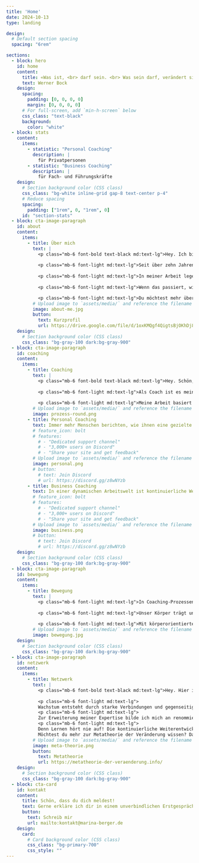 ```yaml
---
title: 'Home'
date: 2024-10-13
type: landing

design:
  # Default section spacing
  spacing: "6rem"

sections:
  - block: hero
    id: home
    content:
      title: «Was ist, <br> darf sein. <br> Was sein darf, verändert sich.»
      text: Werner Bock
    design:
      spacing:
        padding: [0, 0, 0, 0]
        margin: [0, 0, 0, 0]
      # For full-screen, add `min-h-screen` below
      css_class: "text-black"
      background:
        color: "white"
  - block: stats
    content:
      items:
        - statistic: "Personal Coaching"
          description: |
            für Privatpersonen
        - statistic: "Business Coaching"
          description: |
            für Fach- und Führungskräfte
    design:
      # Section background color (CSS class)
      css_class: "bg-white inline-grid gap-8 text-center p-4"
      # Reduce spacing
      spacing:
        padding: ["1rem", 0, "1rem", 0]
      id: "section-stats"
  - block: cta-image-paragraph
    id: about
    content:
      items:
        - title: Über mich
          text: |
            <p class="mb-6 font-bold text-black md:text-lg">Hey. Ich bin Marina!</p>
            
            <p class="mb-6 font-light md:text-lg">Seit über zehn Jahren unterstütze ich Menschen und Unternehmen als Beraterin und Coach.</p>
            
            <p class="mb-6 font-light md:text-lg">In meiner Arbeit lege ich großen Wert auf Empathie, Genauigkeit und eine fundierte, praxisorientierte Herangehensweise. Ich glaube daran, dass die Antworten auf deine Fragen bereits in dir selbst liegen. Mein Ansatz besteht darin, dir durch eine wertfreie, offene und individuelle Begleitung zu helfen, diesen inneren Schatz zu heben und zu nutzen. Indem du lernst, deine Bedürfnisse achtsam wahrzunehmen und danach zu handeln, stärkst du deine Selbstverantwortung.</p>
            
            <p class="mb-6 font-light md:text-lg">Wenn das passiert, wird für mich der schönste Teil meiner Arbeit sichtbar: Ich sehe die strahlenden Augen meiner Klientinnen und Klienten und erkenne ihre neu gewonnene innere Freiheit. Diese Momente zeigen mir, wie erfüllend und transformierend der Coaching-Prozess sein kann.</p>

            <p class="mb-6 font-light md:text-lg">Du möchtest mehr über mich erfahren? Hier ist der Link zu meinem Kurzprofil.</p>
          # Upload image to `assets/media/` and reference the filename here
          image: about-me.jpg
          button:
            text: Kurzprofil
            url: https://drive.google.com/file/d/1oxKMQgf4QigtsBjOKhDj8mw_g78E0RUv/view?usp=sharing
    design:
      # Section background color (CSS class)
      css_class: "bg-gray-100 dark:bg-gray-900"
  - block: cta-image-paragraph
    id: coaching
    content:
      items:
        - title: Coaching
          text: |
            <p class="mb-6 font-bold text-black md:text-lg">Hey. Schön, dass du da bist! <br> Willkommen auf deinem Weg der Selbstentfaltung.</p>
            
            <p class="mb-6 font-light md:text-lg">Als Coach ist es meine Aufgabe, Menschen auf ihrem Weg der persönlichen und beruflichen Entwicklung zu begleiten. Ein effektives Coaching setzt voraus, dass ich meine Klientinnen und Klienten ganzheitlich wahrnehme – mit ihrem Wesen, ihren individuellen Erfahrungen, ihren Stärken, ihren nonverbalen Signalen und ihren Herausforderungen. Auf dieser Basis kann ich kritisch hinterfragen, meine Irritationen benennen und gleichzeitig einfühlsam und zugewandt bleiben. Meine Erfahrung zeigt, dass jeder Mensch die notwendigen Antworten auf seine Herausforderungen bereits in sich trägt. Oft braucht es aber den gezielten Dialog und ein unterstützendes Gegenüber, um diese Antworten ans Licht zu bringen.</p>
            
            <p class="mb-6 font-light md:text-lg">Meine Arbeit basiert auf der Metatheorie der Veränderung des Hephaistos Coaching Zentrums München. Diese theoretische Grundlage ermöglicht es mir, systemische und psychodynamische Methoden führender Schulen zu kombinieren und so einen effektiven Coaching-Ansatz zu bieten.</p> <a id="personal-coaching"></a>
          # Upload image to `assets/media/` and reference the filename here
          image: prozess-round.png
        - title: Personal Coaching
          text: Immer mehr Menschen berichten, wie ihnen eine gezielte individuelle Unterstützung half, ihre privaten und beruflichen Chancen zu nutzen und ein erfülltes, selbstbestimmtes Leben zu führen.<br><br> Mein Personal Coaching bietet dir einen vertraulichen Rahmen, um dein Anliegen – sei es persönliche Weiterentwicklung, Beziehungsfragen, Krisenbewältigung oder Lebensbalance – gezielt zu klären.<br><br> Wir konzentrieren uns auf das, was dir wichtig ist – deine Wünsche und Bedürfnisse – und arbeiten mit dem, was du im Hier und Jetzt erlebst und ausdrückst. Gemeinsam beleuchten wir auch herausfordernde Aspekte, um herauszufinden, wie sie dich möglicherweise hemmen oder blockieren. So gewinnst du Klarheit über deine Situation und entwickelst neue Perspektiven, die deinen Handlungsspielraum erweitern und dich spürbare Fortschritte im Alltag erleben lassen.<br><br> <a id="business-coaching"></a>
          # feature_icon: bolt
          # features:
            # - "Dedicated support channel"
            # - "3,000+ users on Discord"
            # - "Share your site and get feedback"
          # Upload image to `assets/media/` and reference the filename here
          image: personal.png
          # button:
            # text: Join Discord
            # url: https://discord.gg/z8wNYzb
        - title: Business Coaching
          text: In einer dynamischen Arbeitswelt ist kontinuierliche Weiterentwicklung unerlässlich. Mein Business Coaching richtet sich an Fach- und Führungskräfte sowie Unternehmerinnen und Unternehmer, die sich beruflich weiterentwickeln und ihr Unternehmen auf das nächste Level bringen möchten.<br><br> Im Fokus steht die Selbstreflexion, um innere Muster zu erkennen und tiefgreifende Veränderungen zu bewirken. Ich unterstütze dich dabei, deine Stärken zu fördern und eine authentische Führungsidentität zu entwickeln. Mit gezielten Übungen gewinnst du innere Klarheit und erreichst deine Ziele effizienter.<br><br> Ich arbeite mit einem systemischen Ansatz, der die Wechselwirkungen und Dynamiken in deinem Unternehmen umfassend berücksichtigt. Auf diese Weise analysieren wir die innerbetrieblichen Prozesse und entwickeln darauf basierend Lösungen, die positive Veränderungen fördern.<br><br>
          # feature_icon: bolt
          # features:
            # - "Dedicated support channel"
            # - "3,000+ users on Discord"
            # - "Share your site and get feedback"
          # Upload image to `assets/media/` and reference the filename here
          image: business.png
          # button:
            # text: Join Discord
            # url: https://discord.gg/z8wNYzb
    design:
      # Section background color (CSS class)
      css_class: "bg-gray-100 dark:bg-gray-900"
  - block: cta-image-paragraph
    id: bewegung
    content:
      items:
        - title: Bewegung
          text: |
            <p class="mb-6 font-light md:text-lg">In Coaching-Prozessen stoßen wir oft an die Grenzen des Verstandes. Manchmal reichen Worte allein nicht aus, um tiefsitzende Gefühle oder blockierende Muster zu lösen. Es sind die Momente, in denen Gespräche ins Leere laufen oder festgefahrene Denkmuster uns daran hindern, weiterzukommen. Hier ist es wichtig, dass wir den Körper in den Coaching-Prozess einbeziehen. Denn der Körper vergisst nicht.</p>
            
            <p class="mb-6 font-light md:text-lg">Unser Körper trägt unausgesprochene Emotionen, Erinnerungen und Erfahrungen in sich. Er speichert, was wir erlebt haben, auch wenn unser Verstand es längst verdrängt hat. Wenn wir auf die Signale unseres Körpers hören, eröffnen sich oft neue Wege. Der Körper erlaubt uns dann, das auszudrücken, was wir fühlen, und das zunächst Unaussprechliche nimmt Gestalt an.</p>
            
            <p class="mb-6 font-light md:text-lg">Mit körperorientierten Methoden wie Atemtechniken, Achtsamkeitsübungen oder Yoga nutzen wir in Einzelsitzungen die Weisheit deines Körpers, um Blockaden zu lösen. So wird der Körper zum Schlüssel für deine authentische Veränderung und dein Wachstum.</p>
          # Upload image to `assets/media/` and reference the filename here
          image: bewegung.jpg
    design:
      # Section background color (CSS class)
      css_class: "bg-gray-100 dark:bg-gray-900"
  - block: cta-image-paragraph
    id: netzwerk
    content:
      items:
        - title: Netzwerk
          text: |
            <p class="mb-6 font-bold text-black md:text-lg">Hey. Hier ist mein Netzwerk!</p>
            
            <p class="mb-6 font-light md:text-lg">
            Wachstum entsteht durch starke Verbindungen und gegenseitige Unterstützung. Mein Ziel ist es, ein vertrauensvolles Netzwerk aufzubauen, um gemeinsam Herausforderungen zu meistern und nachhaltige Erfolge zu erzielen. Netzwerken bedeutet für mich, langfristige Beziehungen zu pflegen, regelmäßige Treffen zu fördern und kontinuierlich im Austausch zu stehen, um voneinander zu lernen und zu wachsen.<br></p>
            <p class="mb-6 font-light md:text-lg">
            Zur Erweiterung meiner Expertise bilde ich mich an renommierten Schulen fort und nehme regelmäßig an Supervisionen teil. Dadurch erhalte ich wertvolle Impulse und neue Perspektiven. Besonders wichtig ist mir der Austausch mit den Kolleginnen und Kollegen des Hephaistos Coaching Zentrums München, die sich durch einen reflektierten und praxisnahen Ansatz auszeichnen. Das hilft mir, aktuelle Herausforderungen besser zu verstehen und innovative Lösungen zu entwickeln.<br></p>
            <p class="mb-6 font-light md:text-lg">
            Denn Lernen hört nie auf! Die kontinuierliche Weiterentwicklung meiner Fähigkeiten ist entscheidend, um optimal auf individuelle Bedürfnisse einzugehen und effektive Veränderungsprozesse zu fördern.<br><br>
            Möchtest du mehr zur Metatheorie der Veränderung wissen? Dann folge gerne dem Link.</p>
          # Upload image to `assets/media/` and reference the filename here
          image: meta-theorie.png
          button:
            text: Metatheorie
            url: https://metatheorie-der-veraenderung.info/
    design:
      # Section background color (CSS class)
      css_class: "bg-gray-100 dark:bg-gray-900"
  - block: cta-card
    id: kontakt
    content:
      title: Schön, dass du dich meldest!
      text: Gerne erkläre ich dir in einem unverbindlichen Erstgespräch meine Arbeitsweise und den Ablauf eines Coachings.<br><br> Du kannst mich gerne telefonisch oder per E-Mail kontaktieren, in der Regel antworte ich innerhalb von drei Werktagen.<br><br> Meine Coaching-Räume befinden sich im Zentrum von München.<br><br> Ich freue mich darauf, dich kennenzulernen!
      button:
        text: Schreib mir
        url: mailto:kontakt@marina-berger.de
    design:
      card:
        # Card background color (CSS class)
        css_class: "bg-primary-700"
        css_style: ""
---
```

